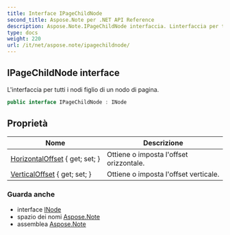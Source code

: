 ```yaml
---
title: Interface IPageChildNode
second_title: Aspose.Note per .NET API Reference
description: Aspose.Note.IPageChildNode interfaccia. Linterfaccia per tutti i nodi figlio di un nodo di pagina.
type: docs
weight: 220
url: /it/net/aspose.note/ipagechildnode/
---
```

## IPageChildNode interface

L'interfaccia per tutti i nodi figlio di un nodo di pagina.

```csharp
public interface IPageChildNode : INode
```

## Proprietà

| Nome | Descrizione |
| --- | --- |
| [HorizontalOffset](../../aspose.note/ipagechildnode/horizontaloffset/) { get; set; } | Ottiene o imposta l'offset orizzontale. |
| [VerticalOffset](../../aspose.note/ipagechildnode/verticaloffset/) { get; set; } | Ottiene o imposta l'offset verticale. |

### Guarda anche

* interface [INode](../inode/)
* spazio dei nomi [Aspose.Note](../../aspose.note/)
* assemblea [Aspose.Note](../../)


